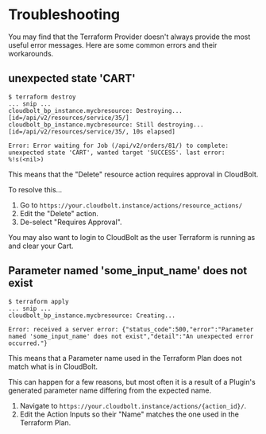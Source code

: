 # Troubleshooting

You may find that the Terraform Provider doesn't always provide the most useful error messages.
Here are some common errors and their workarounds.

## unexpected state 'CART'

```text
$ terraform destroy
... snip ...
cloudbolt_bp_instance.mycbresource: Destroying... [id=/api/v2/resources/service/35/]
cloudbolt_bp_instance.mycbresource: Still destroying... [id=/api/v2/resources/service/35/, 10s elapsed]

Error: Error waiting for Job (/api/v2/orders/81/) to complete: unexpected state 'CART', wanted target 'SUCCESS'. last error: %!s(<nil>)
```

This means that the "Delete" resource action requires approval in CloudBolt.

To resolve this...

1. Go to `https://your.cloudbolt.instance/actions/resource_actions/`
2. Edit the "Delete" action.
3. De-select "Requires Approval".

You may also want to login to CloudBolt as the user Terraform is running as and clear your Cart.

## Parameter named 'some_input_name' does not exist

```text
$ terraform apply
... snip ...
cloudbolt_bp_instance.mycbresource: Creating...

Error: received a server error: {"status_code":500,"error":"Parameter named 'some_input_name' does not exist","detail":"An unexpected error occurred."}
```

This means that a Parameter name used in the Terraform Plan does not match what is in CloudBolt.

This can happen for a few reasons, but most often it is a result of a Plugin's generated parameter name differing from the expected name.

1. Navigate to `https://your.cloudbolt.instance/actions/{action_id}/`.
2. Edit the Action Inputs so their "Name" matches the one used in the Terraform Plan.
